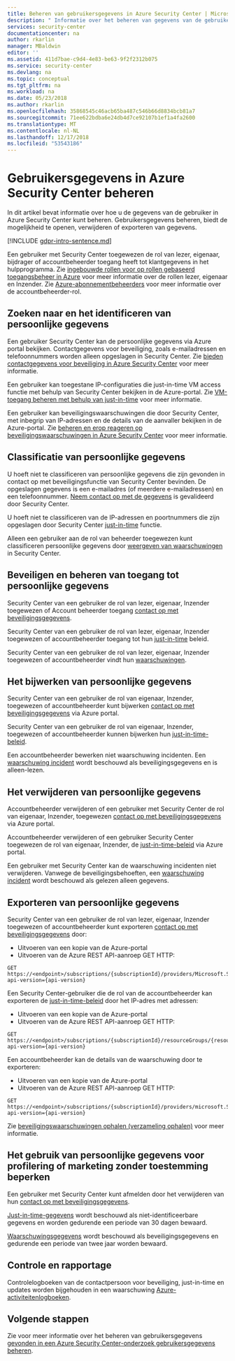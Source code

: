 ```yaml
---
title: Beheren van gebruikersgegevens in Azure Security Center | Microsoft Docs
description: " Informatie over het beheren van gegevens van de gebruiker in Azure Security Center. "
services: security-center
documentationcenter: na
author: rkarlin
manager: MBaldwin
editor: ''
ms.assetid: 411d7bae-c9d4-4e83-be63-9f2f2312b075
ms.service: security-center
ms.devlang: na
ms.topic: conceptual
ms.tgt_pltfrm: na
ms.workload: na
ms.date: 05/23/2018
ms.author: rkarlin
ms.openlocfilehash: 35868545c46acb65ba487c546b66d8834bcb81a7
ms.sourcegitcommit: 71ee622bdba6e24db4d7ce92107b1ef1a4fa2600
ms.translationtype: MT
ms.contentlocale: nl-NL
ms.lasthandoff: 12/17/2018
ms.locfileid: "53543186"
---
```

# <a name="manage-user-data-in-azure-security-center"></a>Gebruikersgegevens in Azure Security Center beheren
In dit artikel bevat informatie over hoe u de gegevens van de gebruiker in Azure Security Center kunt beheren. Gebruikersgegevens beheren, biedt de mogelijkheid te openen, verwijderen of exporteren van gegevens.

[!INCLUDE [gdpr-intro-sentence.md](../../includes/gdpr-intro-sentence.md)]

Een gebruiker met Security Center toegewezen de rol van lezer, eigenaar, bijdrager of accountbeheerder toegang heeft tot klantgegevens in het hulpprogramma. Zie [ingebouwde rollen voor op rollen gebaseerd toegangsbeheer in Azure](../role-based-access-control/built-in-roles.md) voor meer informatie over de rollen lezer, eigenaar en Inzender. Zie [Azure-abonnementbeheerders](../billing/billing-add-change-azure-subscription-administrator.md) voor meer informatie over de accountbeheerder-rol.

## <a name="searching-for-and-identifying-personal-data"></a>Zoeken naar en het identificeren van persoonlijke gegevens
Een gebruiker Security Center kan de persoonlijke gegevens via Azure portal bekijken. Contactgegevens voor beveiliging, zoals e-mailadressen en telefoonnummers worden alleen opgeslagen in Security Center. Zie [bieden contactgegevens voor beveiliging in Azure Security Center](security-center-provide-security-contact-details.md) voor meer informatie.

Een gebruiker kan toegestane IP-configuraties die just-in-time VM access functie met behulp van Security Center bekijken in de Azure-portal. Zie [VM-toegang beheren met behulp van just-in-time](security-center-just-in-time.md) voor meer informatie.

Een gebruiker kan beveiligingswaarschuwingen die door Security Center, met inbegrip van IP-adressen en de details van de aanvaller bekijken in de Azure-portal. Zie [beheren en erop reageren op beveiligingswaarschuwingen in Azure Security Center](security-center-managing-and-responding-alerts.md) voor meer informatie.

## <a name="classifying-personal-data"></a>Classificatie van persoonlijke gegevens
U hoeft niet te classificeren van persoonlijke gegevens die zijn gevonden in contact op met beveiligingsfunctie van Security Center bevinden. De opgeslagen gegevens is een e-mailadres (of meerdere e-mailadressen) en een telefoonnummer. [Neem contact op met de gegevens](security-center-provide-security-contact-details.md) is gevalideerd door Security Center.

U hoeft niet te classificeren van de IP-adressen en poortnummers die zijn opgeslagen door Security Center [just-in-time](security-center-just-in-time.md) functie.

Alleen een gebruiker aan de rol van beheerder toegewezen kunt classificeren persoonlijke gegevens door [weergeven van waarschuwingen](security-center-managing-and-responding-alerts.md) in Security Center.

## <a name="securing-and-controlling-access-to-personal-data"></a>Beveiligen en beheren van toegang tot persoonlijke gegevens
Security Center van een gebruiker de rol van lezer, eigenaar, Inzender toegewezen of Account beheerder toegang [contact op met beveiligingsgegevens](security-center-provide-security-contact-details.md).

Security Center van een gebruiker de rol van lezer, eigenaar, Inzender toegewezen of accountbeheerder toegang tot hun [just-in-time](security-center-just-in-time.md) beleid.

Security Center van een gebruiker de rol van lezer, eigenaar, Inzender toegewezen of accountbeheerder vindt hun [waarschuwingen](security-center-managing-and-responding-alerts.md).

## <a name="updating-personal-data"></a>Het bijwerken van persoonlijke gegevens
Security Center van een gebruiker de rol van eigenaar, Inzender, toegewezen of accountbeheerder kunt bijwerken [contact op met beveiligingsgegevens](security-center-provide-security-contact-details.md) via Azure portal.

Security Center van een gebruiker de rol van eigenaar, Inzender, toegewezen of accountbeheerder kunnen bijwerken hun [just-in-time-beleid](security-center-just-in-time.md).

Een accountbeheerder bewerken niet waarschuwing incidenten. Een [waarschuwing incident](security-center-managing-and-responding-alerts.md) wordt beschouwd als beveiligingsgegevens en is alleen-lezen.

## <a name="deleting-personal-data"></a>Het verwijderen van persoonlijke gegevens
Accountbeheerder verwijderen of een gebruiker met Security Center de rol van eigenaar, Inzender, toegewezen [contact op met beveiligingsgegevens](security-center-provide-security-contact-details.md) via Azure portal.

Accountbeheerder verwijderen of een gebruiker Security Center toegewezen de rol van eigenaar, Inzender, de [just-in-time-beleid](security-center-just-in-time.md) via Azure portal.

Een gebruiker met Security Center kan de waarschuwing incidenten niet verwijderen. Vanwege de beveiligingsbehoeften, een [waarschuwing incident](security-center-managing-and-responding-alerts.md) wordt beschouwd als gelezen alleen gegevens.

## <a name="exporting-personal-data"></a>Exporteren van persoonlijke gegevens
Security Center van een gebruiker de rol van lezer, eigenaar, Inzender toegewezen of accountbeheerder kunt exporteren [contact op met beveiligingsgegevens](security-center-provide-security-contact-details.md) door:

- Uitvoeren van een kopie van de Azure-portal
- Uitvoeren van de Azure REST API-aanroep GET HTTP:
```HTTP
GET https://<endpoint>/subscriptions/{subscriptionId}/providers/Microsoft.Security/securityContacts?api-version={api-version}
```

Een Security Center-gebruiker die de rol van de accountbeheerder kan exporteren de [just-in-time-beleid](security-center-just-in-time.md) door het IP-adres met adressen:

- Uitvoeren van een kopie van de Azure-portal
- Uitvoeren van de Azure REST API-aanroep GET HTTP:
```HTTP
GET https://<endpoint>/subscriptions/{subscriptionId}/resourceGroups/{resourceGroup}/providers/Microsoft.Security/locations/{location}/jitNetworkAccessPolicies/default?api-version={api-version}
```

Een accountbeheerder kan de details van de waarschuwing door te exporteren:

- Uitvoeren van een kopie van de Azure-portal
- Uitvoeren van de Azure REST API-aanroep GET HTTP:
```HTTP
GET https://<endpoint>/subscriptions/{subscriptionId}/providers/microsoft.Security/alerts?api-version={api-version}
```

Zie [beveiligingswaarschuwingen ophalen (verzameling ophalen)](https://msdn.microsoft.com/library/mt704050.aspx) voor meer informatie.

## <a name="restricting-the-use-of-personal-data-for-profiling-or-marketing-without-consent"></a>Het gebruik van persoonlijke gegevens voor profilering of marketing zonder toestemming beperken
Een gebruiker met Security Center kunt afmelden door het verwijderen van hun [contact op met beveiligingsgegevens](security-center-provide-security-contact-details.md).

[Just-in-time-gegevens](security-center-just-in-time.md) wordt beschouwd als niet-identificeerbare gegevens en worden gedurende een periode van 30 dagen bewaard.

[Waarschuwingsgegevens](security-center-managing-and-responding-alerts.md) wordt beschouwd als beveiligingsgegevens en gedurende een periode van twee jaar worden bewaard.

## <a name="auditing-and-reporting"></a>Controle en rapportage
Controlelogboeken van de contactpersoon voor beveiliging, just-in-time en updates worden bijgehouden in een waarschuwing [Azure-activiteitenlogboeken](../azure-monitor/platform/activity-logs-overview.md).

## <a name="next-steps"></a>Volgende stappen
Zie voor meer informatie over het beheren van gebruikersgegevens [gevonden in een Azure Security Center-onderzoek gebruikersgegevens beheren](security-center-investigation-user-data.md).
